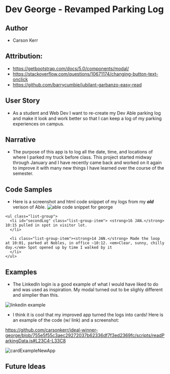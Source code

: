 # Dev George - Revamped Parking Log
## Author 
- Carson Kerr

## Attribution:
- https://getbootstrap.com/docs/5.0/components/modal/
- https://stackoverflow.com/questions/10671174/changing-button-text-onclick
- https://github.com/barrycumbie/jubilant-garbanzo-easy-read

## User Story
- As a student and Web Dev I want to re-create my Dev Able parking log and make it look and work better so that I can keep a log of my parking experiences on campus.

## Narrative
- The purpose of this app is to log all the date, time, and locations of where I parked my truck before class. This project started midway through January and I have recently came back and worked on it again to improve it with many new things I have learned over the course of the semester.

## Code Samples
- Here is a screenshot and html code snippet of my logs from my <strong>*old*</strong> verison of Able.
  ![able code snippet for george](https://github.com/user-attachments/assets/1420bafa-b8df-4bae-b6bb-b1e85341e2e6)

```
<ul class="list-group">
  <li id="secondLog" class="list-group-item"> <strong>16 JAN.</strong> 10:15 pulled in spot in visitor lot.
  </li>

  <li class="list-group-item"><strong>14 JAN.</strong> Made the loop at 10:01, parked at Nobles, in office ~10:12. <em>Clear, sunny, chilly day.</em> Spot opened up by time I walked by it
  </li>
</ul>
```
## Examples
- The LinkedIn login is a good example of what I would have liked to do and was used as inspiration. My modal turned out to be slighly different and simplier than this.

![linkedin example](https://github.com/user-attachments/assets/750dc2b0-da15-4901-9c7f-9201b8c843ee)


- I think it is cool that my improved app turned the logs into cards! Here is an example of the code (w/ link) and a screenshot:

https://github.com/carsonkerr/ideal-winner-george/blob/755e5f55c3aec29272037b62336df7f3ed2369fc/scripts/readParkingData.js#L23C4-L33C8

  
  ![cardExampleNewApp](https://github.com/user-attachments/assets/4581f2da-84e7-46d7-81ec-6b98773fd382)

  ## Future Ideas

